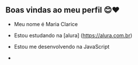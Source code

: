 ## Boas vindas ao meu perfil 😊❤️

- Meu nome é Maria Clarice

- Estou estudando na [alura] (https://alura.com.br)

- Estou me desenvolvendo na JavaScript

- 
